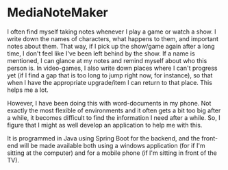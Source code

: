 # MediaNoteMaker

I often find myself taking notes whenever I play a game or watch a show. I write down the names of characters, what happens to them, and important notes about them. That way, if I pick up the show/game again after a long time, I don't feel like I've been left behind by the show. If a name is mentioned, I can glance at my notes and remind myself about who this person is. In video-games, I also write down places where I can't progress yet (if I find a gap that is too long to jump right now, for instance), so that when I have the appropriate upgrade/item I can return to that place. This helps me a lot.

However, I have been doing this with word-documents in my phone. Not exactly the most flexible of environments and it often gets a bit too big after a while, it becomes difficult to find the information I need after a while. So, I figure that I might as well develop an application to help me with this.

It is programmed in Java using Spring Boot for the backend, and the front-end will be made available both using a windows application (for if I'm sitting at the computer) and for a mobile phone (if I'm sitting in front of the TV).
